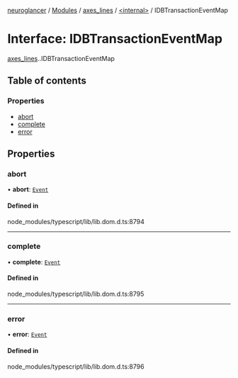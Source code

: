 [neuroglancer](../README.md) / [Modules](../modules.md) / [axes\_lines](../modules/axes_lines.md) / [<internal\>](../modules/axes_lines._internal_.md) / IDBTransactionEventMap

# Interface: IDBTransactionEventMap

[axes_lines](../modules/axes_lines.md).[<internal>](../modules/axes_lines._internal_.md).IDBTransactionEventMap

## Table of contents

### Properties

- [abort](axes_lines._internal_.IDBTransactionEventMap.md#abort)
- [complete](axes_lines._internal_.IDBTransactionEventMap.md#complete)
- [error](axes_lines._internal_.IDBTransactionEventMap.md#error)

## Properties

### abort

• **abort**: [`Event`](../modules/axes_lines._internal_.md#event)

#### Defined in

node_modules/typescript/lib/lib.dom.d.ts:8794

___

### complete

• **complete**: [`Event`](../modules/axes_lines._internal_.md#event)

#### Defined in

node_modules/typescript/lib/lib.dom.d.ts:8795

___

### error

• **error**: [`Event`](../modules/axes_lines._internal_.md#event)

#### Defined in

node_modules/typescript/lib/lib.dom.d.ts:8796
